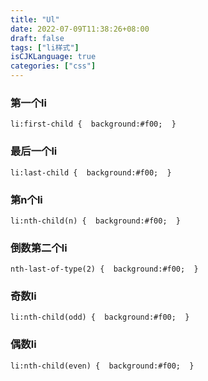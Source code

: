 ```yaml
---
title: "Ul"
date: 2022-07-09T11:38:26+08:00
draft: false
tags: ["li样式"]
isCJKLanguage: true
categories: ["css"]
---
```

### 第一个li
```shell script
li:first-child {  background:#f00;  }
```
### 最后一个li
```shell script
li:last-child {  background:#f00;  }
```
### 第n个li
```shell script
li:nth-child(n) {  background:#f00;  }
```
### 倒数第二个li
```shell script
nth-last-of-type(2) {  background:#f00;  }
```
### 奇数li
```shell script
li:nth-child(odd) {  background:#f00;  }
```
### 偶数li
```shell script
li:nth-child(even) {  background:#f00;  }
```
